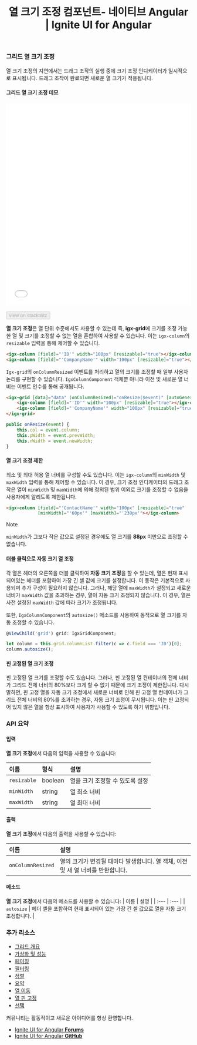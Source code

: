 ﻿---
title: 열 크기 조정 컴포넌트- 네이티브 Angular | Ignite UI for Angular
_description: 열 크기 조정의 지연에서는 Ignite UI for Angular 열 크기 조정 컴포넌트를 사용하면 드래그 조작의 실행 중에 크기 조정 인디케이터가 일시적으로 표시됩니다.
_keywords: Ignite UI for Angular, UI 컨트롤, Angular 위젯, 웹 위젯, UI 위젯, Angular, 네이티브 Angular 컴포넌트 세트, 네이티브 Angular 컨트롤, 네이티브 Angular 컴포넌트 라이브러리, Angular 데이터 그리드 컴포넌트, Angular 데이터 그리드 컨트롤, 네이티브 Angular 컴포넌트, Angular 그리드 컴포넌트, Angular 그리드 컨트롤, Angular 고성능 그리드, 열 크기 조정, 지연된 열 크기 조정, 그리드 열 크기 조정, Angular 그리드 크기 조정, Angular 열
_language: kr
---

### 그리드 열 크기 조정

열 크기 조정의 지연에서는 드래그 조작의 실행 중에 크기 조정 인디케이터가 일시적으로 표시됩니다. 드래그 조작이 완료되면 새로운 열 크기가 적용됩니다.

#### 그리드 열 크기 조정 데모

<div class="sample-container loading" style="height:550px">
    <iframe id="grid-resizing-sample-iframe" src='{environment:demosBaseUrl}/grid-resizing-sample' width="100%" height="100%" seamless frameBorder="0" onload="onSampleIframeContentLoaded(this);"></iframe>
</div>
<br/>
<div>
<button data-localize="stackblitz" disabled class="stackblitz-btn" data-iframe-id="grid-resizing-sample-iframe" data-demos-base-url="{environment:demosBaseUrl}">view on stackblitz</button>
</div>
<div class="divider--half"></div>

**열 크기 조정**은 열 단위 수준에서도 사용할 수 있는데 즉, **igx-grid**에 크기를 조정 가능한 열 및 크기를 조정할 수 없는 열을 혼합하여 사용할 수 있습니다. 이는 `igx-column`의 `resizable` 입력을 통해 제어할 수 있습니다.

```html
<igx-column [field]="'ID'" width="100px" [resizable]="true"></igx-column>
<igx-column [field]="'CompanyName'" width="100px" [resizable]="true"></igx-column>
```

`Igx-grid`의 `onColumnResized` 이벤트를 처리하고 열의 크기를 조정할 때 일부 사용자 논리를 구현할 수 있습니다. `IgxColumnComponent` 객체뿐 아니라 이전 및 새로운 열 너비는 이벤트 인수를 통해 공개됩니다.

```html
<igx-grid [data]="data" (onColumnResized)="onResize($event)" [autoGenerate]="false">
    <igx-column [field]="'ID'" width="100px" [resizable]="true"></igx-column>
    <igx-column [field]="'CompanyName'" width="100px" [resizable]="true"></igx-column>
</igx-grid>
```

```typescript
public onResize(event) {
    this.col = event.column;
    this.pWidth = event.prevWidth;
    this.nWidth = event.newWidth;
}
```

#### 열 크기 조정 제한

최소 및 최대 허용 열 너비를 구성할 수도 있습니다. 이는 `igx-column`의 `minWidth` 및 `maxWidth` 입력을 통해 제어할 수 있습니다. 이 경우, 크기 조정 인디케이터의 드래그 조작은 열이 `minWidth` 및 `maxWidth`에 의해 정의된 범위 이외로 크기를 조정할 수 없음을 사용자에게 알리도록 제한됩니다.

```html
<igx-column [field]="'ContactName'" width="100px" [resizable]="true"
            [minWidth]="'60px'" [maxWidth]="'230px'"></igx-column>
```

> [!NOTE]
> `minWidth`가 그보다 작은 값으로 설정된 경우에도 열 크기를 **88px** 미만으로 조정할 수 없습니다.

#### 더블 클릭으로 자동 크기 열 조정

각 열은 헤더의 오른쪽을 더블 클릭하여 **자동 크기 조정**을 할 수 있는데, 열은 현재 표시되어있는 헤더를 포함하여 가장 긴 셀 값에 크기를 설정합니다. 이 동작은 기본적으로 사용되며 추가 구성이 필요하지 않습니다. 그러나, 해당 열에 `maxWidth`가 설정되고 새로운 너비가 `maxWidth` 값을 초과하는 경우, 열이 자동 크기 조정되지 않습니다. 이 경우, 열은 사전 설정된 `maxWidth` 값에 따라 크기가 조정됩니다.

또한, `IgxColumnComponent`의 `autosize()` 메소드를 사용하여 동적으로 열 크기를 자동 조정할 수 있습니다.
```typescript
@ViewChild('grid') grid: IgxGridComponent;

let column = this.grid.columnList.filter(c => c.field === 'ID')[0];
column.autosize();
```

#### 핀 고정된 열 크기 조정

핀 고정된 열 크기를 조정할 수도 있습니다. 그러나, 핀 고정된 열 컨테이너의 전체 너비가 그리드 전체 너비의 80%보다 크게 할 수 없기 때문에 크기 조정이 제한됩니다.
다시 말하면, 핀 고정 열을 자동 크기 조정에서 새로운 너비로 인해 핀 고정 열 컨테이너가 그리드 전체 너비의 80%를 초과하는 경우, 자동 크기 조정이 무시됩니다. 이는 핀 고정되어 있지 않은 열을 항상 표시하여 사용자가 사용할 수 있도록 하기 위함입니다.

### API 요약

#### 입력
**열 크기 조정**에서 다음의 입력을 사용할 수 있습니다:

| 이름 | 형식 | 설명 |
| :--- | :--- | :--- |
|`resizable`|boolean|열을 크기 조정할 수 있도록 설정|
|`minWidth`|string|열 최소 너비|
|`maxWidth`|string|열 최대 너비|

<div class="divider--half"></div>

#### 출력
**열 크기 조정**에서 다음의 출력을 사용할 수 있습니다:

| 이름 | 설명 |
| :--- | :--- |
|`onColumnResized`|열의 크기가 변경될 때마다 발생합니다. 열 객체, 이전 및 새 열 너비를 반환합니다.|

<div class="divider--half"></div>

#### 메소드
**열 크기 조정**에서 다음의 메소드를 사용할 수 있습니다:
| 이름 | 설명 |
| :--- | :--- |
| `autosize` | 헤더 셀을 포함하여 현재 표시되어 있는 가장 긴 셀 값으로 열을 자동 크기 조정합니다. |

<div class="divider"></div>

### 추가 리소스
<div class="divider--half"></div>

* [그리드 개요](grid.md)
* [가상화 및 성능](grid_virtualization.md)
* [페이징](grid_paging.md)
* [필터링](grid_filtering.md)
* [정렬](grid_sorting.md)
* [요약](grid_summaries.md)
* [열 이동](grid_column_moving.md)
* [열 핀 고정](grid_column_pinning.md)
* [선택](grid_selection.md)

<div class="divider--half"></div>
커뮤니티는 활동적이고 새로운 아이디어를 항상 환영합니다.

* [Ignite UI for Angular **Forums**](https://www.infragistics.com/community/forums/f/ignite-ui-for-angular)
* [Ignite UI for Angular **GitHub**](https://github.com/IgniteUI/igniteui-angular)

